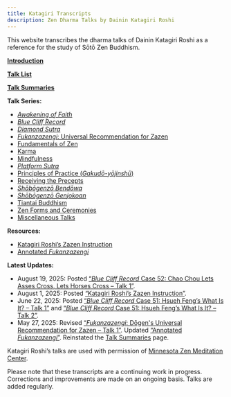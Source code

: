 ```yaml
---
title: Katagiri Transcripts
description: Zen Dharma Talks by Dainin Katagiri Roshi
---
```


This website transcribes the dharma talks of Dainin Katagiri Roshi as a reference for the study of Sōtō Zen Buddhism.

 [**Introduction**](introduction)

[**Talk List**](list)

[**Talk Summaries**](summaries)

**Talk Series:**

- [*Awakening of Faith*](awakening-of-faith)
- [*Blue Cliff Record*](blue-cliff-record)
- [*Diamond Sutra*](diamond-sutra)
- [*Fukanzazengi*: Universal Recommendation for Zazen](fukanzazengi)
- [Fundamentals of Zen](fundamentals)
- [Karma](karma)
- [Mindfulness](mindfulness)
- [*Platform Sutra*](platform-sutra)
- [Principles of Practice (*Gakudō-yōjinshū*)](principles-of-practice)
- [Receiving the Precepts](precepts)
- [*Shōbōgenzō Bendōwa*](bendowa)
- [*Shōbōgenzō Genjokoan*](genjokoan)
- [Tiantai Buddhism](tiantai-buddhism)
- [Zen Forms and Ceremonies](zen-forms)
- [Miscellaneous Talks](miscellaneous)

**Resources:**

- [Katagiri Roshi’s Zazen Instruction](zazen-instruction)
- [Annotated *Fukanzazengi*](annotated-fukanzazengi)

**Latest Updates:**

- August 19, 2025: Posted [“*Blue Cliff Record* Case 52: Chao Chou Lets Asses Cross, Lets Horses Cross – Talk 1”](1984-01-21-Blue-Cliff-Record-Case-52-Talk-1).
- August 1, 2025: Posted [“Katagiri Roshi’s Zazen Instruction”](zazen-instruction).
- June 22, 2025: Posted [“*Blue Cliff Record* Case 51: Hsueh Feng’s What Is It? – Talk 1”](1984-01-11-Blue-Cliff-Record-Case-51-Talk-1) and [“*Blue Cliff Record* Case 51: Hsueh Feng’s What Is It? – Talk 2”](1984-01-18-Blue-Cliff-Record-Case-51-Talk-2).
- May 27, 2025: Revised [“*Fukanzazengi*: Dōgen's Universal Recommendation for Zazen – Talk 1”](1979-06-09-Fukanzazengi-Talk-1). Updated [“Annotated *Fukanzazengi*”](annotated-fukanzazengi). Reinstated the [Talk Summaries](summaries) page.

Katagiri Roshi’s talks are used with permission of [Minnesota Zen Meditation Center](https://www.mnzencenter.org/katagiri-project.html).

Please note that these transcripts are a continuing work in progress. Corrections and improvements are made on an ongoing basis. Talks are added regularly. 
